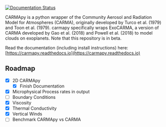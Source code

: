 [![Documentation Status](https://readthedocs.org/projects/carmapy/badge/?version=latest)](https://carmapy.readthedocs.io/en/latest/?badge=latest)

CARMApy is a python wrapper of the Community Aerosol and Radiation Model for Atmospheres (CARMA), originally developed by Turco et al. (1979) and Toon et al. (1979).  carmapy specifically wraps ExoCARMA, a version of CARMA developed by Gao et al. (2018) and Powell et al. (2018) to model clouds on exoplanets.  Note that this repository is in beta.

Read the documentation (including install instructions) here: [https://carmapy.readthedocs.io](https://carmapy.readthedocs.io)

## Roadmap
- [x] 2D CARMApy
    - [x] Finish Documentation
- [x] Microphysical Process rates in output
- [ ] Boundary Conditions
- [x] Viscosity 
- [x] Thermal Conductivity
- [x] Vertical Winds
- [ ] Benchmark CARMApy vs CARMA
